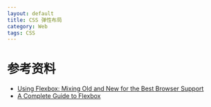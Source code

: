 ```yaml
---
layout: default
title: CSS 弹性布局
category: Web
tags: CSS
---
```


# 参考资料
+ [Using Flexbox: Mixing Old and New for the Best Browser Support](http://css-tricks.com/using-flexbox/)
+ [A Complete Guide to Flexbox](http://css-tricks.com/snippets/css/a-guide-to-flexbox/)


